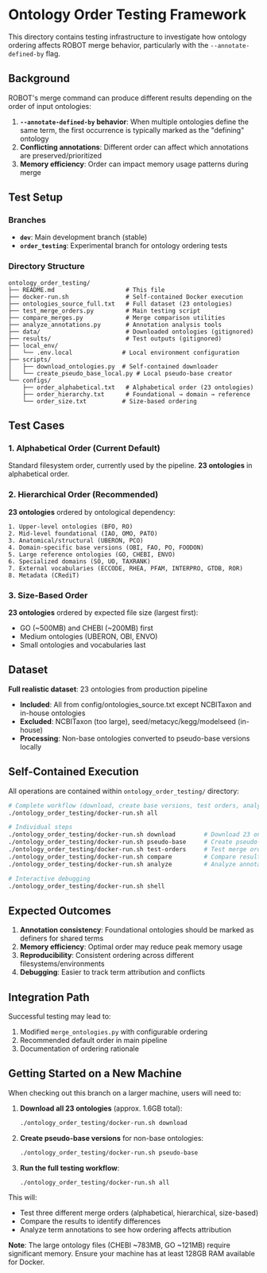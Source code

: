 # Ontology Order Testing Framework

This directory contains testing infrastructure to investigate how ontology ordering affects ROBOT merge behavior, particularly with the `--annotate-defined-by` flag.

## Background

ROBOT's merge command can produce different results depending on the order of input ontologies:

1. **`--annotate-defined-by` behavior**: When multiple ontologies define the same term, the first occurrence is typically marked as the "defining" ontology
2. **Conflicting annotations**: Different order can affect which annotations are preserved/prioritized
3. **Memory efficiency**: Order can impact memory usage patterns during merge

## Test Setup

### Branches
- **`dev`**: Main development branch (stable)
- **`order_testing`**: Experimental branch for ontology ordering tests

### Directory Structure
```
ontology_order_testing/
├── README.md                    # This file
├── docker-run.sh                # Self-contained Docker execution
├── ontologies_source_full.txt   # Full dataset (23 ontologies)
├── test_merge_orders.py         # Main testing script
├── compare_merges.py            # Merge comparison utilities
├── analyze_annotations.py       # Annotation analysis tools
├── data/                        # Downloaded ontologies (gitignored)
├── results/                     # Test outputs (gitignored)
├── local_env/
│   └── .env.local              # Local environment configuration
├── scripts/
│   ├── download_ontologies.py  # Self-contained downloader
│   └── create_pseudo_base_local.py # Local pseudo-base creator
└── configs/
    ├── order_alphabetical.txt   # Alphabetical order (23 ontologies)
    ├── order_hierarchy.txt      # Foundational → domain → reference  
    └── order_size.txt          # Size-based ordering
```

## Test Cases

### 1. Alphabetical Order (Current Default)
Standard filesystem order, currently used by the pipeline. **23 ontologies** in alphabetical order.

### 2. Hierarchical Order (Recommended)
**23 ontologies** ordered by ontological dependency:
```
1. Upper-level ontologies (BFO, RO)
2. Mid-level foundational (IAO, OMO, PATO)
3. Anatomical/structural (UBERON, PCO)
4. Domain-specific base versions (OBI, FAO, PO, FOODON)
5. Large reference ontologies (GO, CHEBI, ENVO)
6. Specialized domains (SO, UO, TAXRANK)
7. External vocabularies (ECCODE, RHEA, PFAM, INTERPRO, GTDB, ROR)
8. Metadata (CRediT)
```

### 3. Size-Based Order
**23 ontologies** ordered by expected file size (largest first):
- GO (~500MB) and CHEBI (~200MB) first
- Medium ontologies (UBERON, OBI, ENVO)
- Small ontologies and vocabularies last

## Dataset

**Full realistic dataset**: 23 ontologies from production pipeline
- **Included**: All from config/ontologies_source.txt except NCBITaxon and in-house ontologies
- **Excluded**: NCBITaxon (too large), seed/metacyc/kegg/modelseed (in-house)
- **Processing**: Non-base ontologies converted to pseudo-base versions locally

## Self-Contained Execution

All operations are contained within `ontology_order_testing/` directory:

```bash
# Complete workflow (download, create base versions, test orders, analyze)
./ontology_order_testing/docker-run.sh all

# Individual steps
./ontology_order_testing/docker-run.sh download        # Download 23 ontologies
./ontology_order_testing/docker-run.sh pseudo-base     # Create pseudo-base versions  
./ontology_order_testing/docker-run.sh test-orders     # Test merge orders
./ontology_order_testing/docker-run.sh compare         # Compare results
./ontology_order_testing/docker-run.sh analyze         # Analyze annotations

# Interactive debugging
./ontology_order_testing/docker-run.sh shell
```

## Expected Outcomes

1. **Annotation consistency**: Foundational ontologies should be marked as definers for shared terms
2. **Memory efficiency**: Optimal order may reduce peak memory usage
3. **Reproducibility**: Consistent ordering across different filesystems/environments
4. **Debugging**: Easier to track term attribution and conflicts

## Integration Path

Successful testing may lead to:
1. Modified `merge_ontologies.py` with configurable ordering
2. Recommended default order in main pipeline
3. Documentation of ordering rationale

## Getting Started on a New Machine

When checking out this branch on a larger machine, users will need to:

1. **Download all 23 ontologies** (approx. 1.6GB total):
   ```bash
   ./ontology_order_testing/docker-run.sh download
   ```

2. **Create pseudo-base versions** for non-base ontologies:
   ```bash
   ./ontology_order_testing/docker-run.sh pseudo-base
   ```

3. **Run the full testing workflow**:
   ```bash
   ./ontology_order_testing/docker-run.sh all
   ```

This will:
- Test three different merge orders (alphabetical, hierarchical, size-based)
- Compare the results to identify differences
- Analyze term annotations to see how ordering affects attribution

**Note**: The large ontology files (CHEBI ~783MB, GO ~121MB) require significant memory. Ensure your machine has at least 128GB RAM available for Docker.